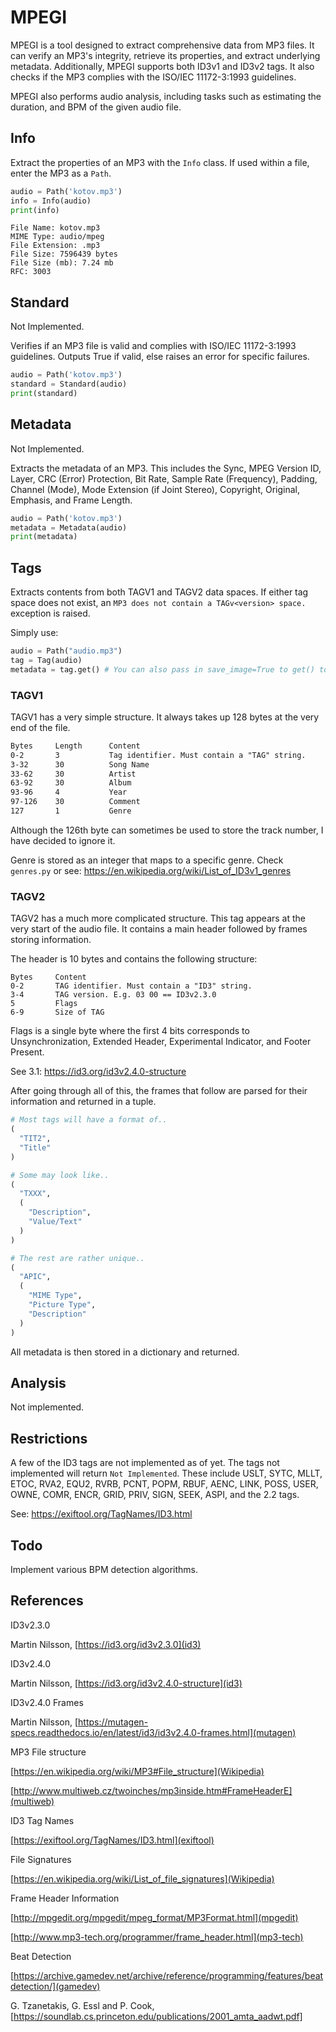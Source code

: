 # MPEGI

MPEGI is a tool designed to extract comprehensive data from MP3 files. It can verify an MP3's integrity, retrieve its properties, and extract underlying metadata. Additionally, MPEGI supports both ID3v1 and ID3v2 tags. It also checks if the MP3 complies with the ISO/IEC 11172-3:1993 guidelines.

MPEGI also performs audio analysis, including tasks such as estimating the duration, and BPM of the given audio file.

## Info

Extract the properties of an MP3 with the `Info` class. If used within a file, enter the MP3 as a `Path`.

```py
audio = Path('kotov.mp3')
info = Info(audio)
print(info)
```
```
File Name: kotov.mp3
MIME Type: audio/mpeg
File Extension: .mp3
File Size: 7596439 bytes
File Size (mb): 7.24 mb
RFC: 3003
```

## Standard

Not Implemented.

Verifies if an MP3 file is valid and complies with ISO/IEC 11172-3:1993 guidelines. Outputs True if valid, else raises an error for specific failures.
```py
audio = Path('kotov.mp3')
standard = Standard(audio)
print(standard)
```

## Metadata

Not Implemented.

Extracts the metadata of an MP3. This includes the Sync, MPEG Version ID, Layer, CRC (Error) Protection, Bit Rate, Sample Rate (Frequency), Padding, Channel (Mode), Mode Extension (if Joint Stereo), Copyright, Original, Emphasis, and Frame Length.
```py
audio = Path('kotov.mp3')
metadata = Metadata(audio)
print(metadata)
```

## Tags

Extracts contents from both TAGV1 and TAGV2 data spaces. If either tag space does not exist, an `MP3 does not contain a TAGv<version> space.` exception is raised.

Simply use:
```py
audio = Path("audio.mp3")
tag = Tag(audio)
metadata = tag.get() # You can also pass in save_image=True to get() to save any attached images (only if APIC exists)
```

### TAGV1

TAGV1 has a very simple structure. It always takes up 128 bytes at the very end of the file.
```txt
Bytes     Length      Content 
0-2       3           Tag identifier. Must contain a "TAG" string.
3-32      30          Song Name
33-62     30          Artist
63-92     30          Album
93-96     4           Year
97-126    30          Comment
127       1           Genre
```

Although the 126th byte can sometimes be used to store the track number, I have decided to ignore it.

Genre is stored as an integer that maps to a specific genre. Check `genres.py` or see: https://en.wikipedia.org/wiki/List_of_ID3v1_genres

### TAGV2 

TAGV2 has a much more complicated structure. This tag appears at the very start of the audio file. It contains a main header followed by frames storing information. 

The header is 10 bytes and contains the following structure:
```
Bytes     Content
0-2       TAG identifier. Must contain a "ID3" string.
3-4       TAG version. E.g. 03 00 == ID3v2.3.0
5         Flags
6-9       Size of TAG
```

Flags is a single byte where the first 4 bits corresponds to Unsynchronization, Extended Header, Experimental Indicator, and Footer Present.

See 3.1: https://id3.org/id3v2.4.0-structure

After going through all of this, the frames that follow are parsed for their information and returned in a tuple.
```py
# Most tags will have a format of..
(
  "TIT2",
  "Title"
)

# Some may look like..
(
  "TXXX",
  (
    "Description",
    "Value/Text"
  )
)

# The rest are rather unique..
(
  "APIC",
  (
    "MIME Type",
    "Picture Type",
    "Description"
  )
)

```

All metadata is then stored in a dictionary and returned.

## Analysis

Not implemented.

## Restrictions

A few of the ID3 tags are not implemented as of yet. The tags not implemented will return `Not Implemented`. These include USLT, SYTC, MLLT, ETOC, RVA2, EQU2, RVRB, PCNT, POPM, RBUF, AENC, LINK, POSS, USER, OWNE, COMR, ENCR, GRID, PRIV, SIGN, SEEK, ASPI, and the 2.2 tags. 

See: https://exiftool.org/TagNames/ID3.html

## Todo
Implement various BPM detection algorithms.

## References

ID3v2.3.0

  Martin Nilsson, [https://id3.org/id3v2.3.0](id3)

ID3v2.4.0

  Martin Nilsson, [https://id3.org/id3v2.4.0-structure](id3)

ID3v2.4.0 Frames

  Martin Nilsson, [https://mutagen-specs.readthedocs.io/en/latest/id3/id3v2.4.0-frames.html](mutagen)

MP3 File structure

  [https://en.wikipedia.org/wiki/MP3#File_structure](Wikipedia)

  [http://www.multiweb.cz/twoinches/mp3inside.htm#FrameHeaderE](multiweb)

ID3 Tag Names 

  [https://exiftool.org/TagNames/ID3.html](exiftool)

File Signatures

  [https://en.wikipedia.org/wiki/List_of_file_signatures](Wikipedia)

Frame Header Information 

  [http://mpgedit.org/mpgedit/mpeg_format/MP3Format.html](mpgedit)

  [http://www.mp3-tech.org/programmer/frame_header.html](mp3-tech)


Beat Detection

  [https://archive.gamedev.net/archive/reference/programming/features/beatdetection/](gamedev)

  G. Tzanetakis, G. Essl and P. Cook, [https://soundlab.cs.princeton.edu/publications/2001_amta_aadwt.pdf]




